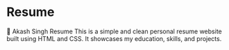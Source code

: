 # Resume
📄 Akash Singh Resume This is a simple and clean personal resume website built using HTML and CSS. It showcases my education, skills, and projects.
